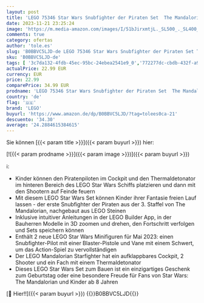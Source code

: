```yaml
---
layout: post
title: 'LEGO 75346 Star Wars Snubfighter der Piraten Set  The Mandalorian Staffel 3  Spielzeug zum Bauen mit Starfighter-Modell  Pilot und Vane-Figuren  Geschenk für Kinder  Jungen und Mädchen  Sammlerstück'
date: 2023-11-21 23:25:24
image: 'https://m.media-amazon.com/images/I/51bJirxmtjL._SL500_._SL400_.jpg'
comments: true
category: ofertas
author: 'tole.es'
slug: 'B0BBVC5LJD-de LEGO 75346 Star Wars Snubfighter der Piraten Set The...'
sku: 'B0BBVC5LJD-de'
tags: [ '3c7da132-4fdb-45ec-95bc-24ebea2541e9_0','772277dc-cbdb-432f-a915-25a321e9ed8c_0','772277dc-cbdb-432f-a915-25a321e9ed8c_3901','772277dc-cbdb-432f-a915-25a321e9ed8c_4401','Arborist Merchandising Root','Bauspielzeug & Konstruktionsspielzeug','Bauspielzeugsets','Bereit für den Schulanfang','Best Selling','Custom Stores','Frühkindliche Betreuung','LEGO','Lego Star Wars','Lernaktivitäten und MINT','Selektion1','Self Service','Special Features Stores','Spiele, Spielzeug und Sammlerstücke für große Kinder','Spielzeug','Stores','Xmas23 Most wanted Toys','e26659c6-d1cd-45cb-800b-2f9b432b8572_0','e26659c6-d1cd-45cb-800b-2f9b432b8572_5901','lego','​Bücher','🇩🇪', ]
actualPrice: 22.99 EUR
currency: EUR
price: 22.99
comparePrice: 34.99 EUR
prodname: 'LEGO 75346 Star Wars Snubfighter der Piraten Set  The Mandalorian Staffel 3  Spielzeug zum Bauen mit Starfighter-Modell  Pilot und Vane-Figuren  Geschenk für Kinder  Jungen und Mädchen  Sammlerstück'
country: 'de'
flag: '🇩🇪'
brand: 'LEGO'
buyurl: 'https://www.amazon.de/dp/B0BBVC5LJD/?tag=tolees0ca-21'
descuento: '34.30'
average: '24.2884615384615'
---
```


Sie können [{{< param title >}}]({{< param buyurl >}}) hier:

[![{{< param prodname >}}]({{< param image >}})]({{< param buyurl >}})

ℹ️:

- Kinder können den Piratenpiloten im Cockpit und den Thermaldetonator im hinteren Bereich des LEGO Star Wars Schiffs platzieren und dann mit den Shootern auf Feinde feuern
- Mit diesem LEGO Star Wars Set können Kinder ihrer Fantasie freien Lauf lassen - der erste Snubfighter der Piraten aus der 3. Staffel von The Mandalorian, nachgebaut aus LEGO Steinen
- Inklusive intuitiver Anleitungen in der LEGO Builder App, in der Bauherren Modelle in 3D zoomen und drehen, den Fortschritt verfolgen und Sets speichern können
- Enthält 2 neue LEGO Star Wars Minifiguren für Mai 2023: einen Snubfighter-Pilot mit einer Blaster-Pistole und Vane mit einem Schwert, um das Action-Spiel zu vervollständigen
- Der LEGO Mandalorian Starfighter hat ein aufklappbares Cockpit, 2 Shooter und ein Fach mit einem Thermaldetonator
- Dieses LEGO Star Wars Set zum Bauen ist ein einzigartiges Geschenk zum Geburtstag oder eine besondere Freude für Fans von Star Wars: The Mandalorian und Kinder ab 8 Jahren

[🛒 Hier!!]({{< param buyurl >}})
{{<world>}}B0BBVC5LJD{{</world>}}

